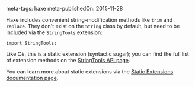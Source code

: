 meta-tags: haxe
meta-publishedOn: 2015-11-28

Haxe includes convenient string-modification methods like `trim` and `replace`. They don't exist on the `String` class by default, but need to be included via the `StringTools` extension:

```
import StringTools;
```

Like C#, this is a static extension (syntactic sugar); you can find the full list of extension methods on the [StringTools API page](http://api.haxe.org/StringTools.html).

You can learn more about static extensions via the [Static Extensions documentation page](http://haxe.org/manual/lf-static-extension.html).
